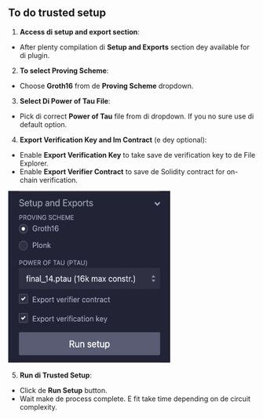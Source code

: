 ## To do trusted setup

1. **Access di setup and export section**:

- After plenty compilation di **Setup and Exports** section dey available for di plugin.

2. **To select Proving Scheme**:

- Choose **Groth16** from de **Proving Scheme** dropdown.

3. **Select Di Power of Tau File**:

- Pick di correct **Power of Tau** file from di dropdown. If you no sure use di default option.

4. **Export Verification Key and Im Contract** (e dey optional):

- Enable **Export Verification Key** to take save de verification key to de File Explorer.
- Enable **Export Verifier Contract** to save de Solidity contract for on-chain verification.

<img src="https://raw.githubusercontent.com/ethereum/remix-workshops/master/CircomHashChecker/step-5/images/trusted_setup.png" alt="trusted-setup" width=330 height=350>

5. **Run di Trusted Setup**:

- Click de **Run Setup** button.
- Wait make de process complete. E fit take time depending on de circuit complexity.